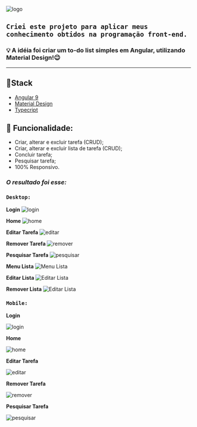 ![logo](/src/my-to-app/src/assets/logo-tipo.png)

## `Criei este projeto para aplicar meus conhecimento obtidos na programação front-end.`

### 💡 A idéia foi criar um to-do list simples em Angular, utilizando Material Design!😉

----------------
## 📌**Stack**

- [Angular 9](https://angular.io/)
- [Material Design](https://material.angular.io/)
- [Typecript](https://www.typescriptlang.org/)

## 📌 **Funcionalidade:**
- Criar, alterar e excluir tarefa (CRUD);
- Criar, alterar e excluir lista de tarefa (CRUD);
- Concluir tarefa;
- Pesquisar tarefa;
- 100% Responsivo.


### *O resultado foi esse:*

### `Desktop:`

**Login**
![login](/src/my-to-app/src/assets/login.png)

**Home**
![home](/src/my-to-app/src/assets/home.png)

**Editar Tarefa**
![editar](/src/my-to-app/src/assets/editar-tarefa.png)

**Remover Tarefa**
![remover](/src/my-to-app/src/assets/deletar-tarefa.png)

**Pesquisar Tarefa**
![pesquisar](/src/my-to-app/src/assets/pesquisar-tarefa.png)

**Menu Lista**
![Menu Lista](/src/my-to-app/src/assets/menu-alterar-remover-lista.png)

**Editar Lista**
![Editar Lista](/src/my-to-app/src/assets/editar-lista.png)

**Remover Lista**
![Editar Lista](/src/my-to-app/src/assets/remover-lista.png)


### `Mobile:`

**Login**

![login](/src/my-to-app/src/assets/mobile-login.png)

**Home**

![home](/src/my-to-app/src/assets/mobile-home.png)

**Editar Tarefa**

![editar](/src/my-to-app/src/assets/mobile-editar.png)

**Remover Tarefa**

![remover](/src/my-to-app/src/assets/mobile-remover.png)

**Pesquisar Tarefa**

![pesquisar](/src/my-to-app/src/assets/mobile-pesquisa.png)







